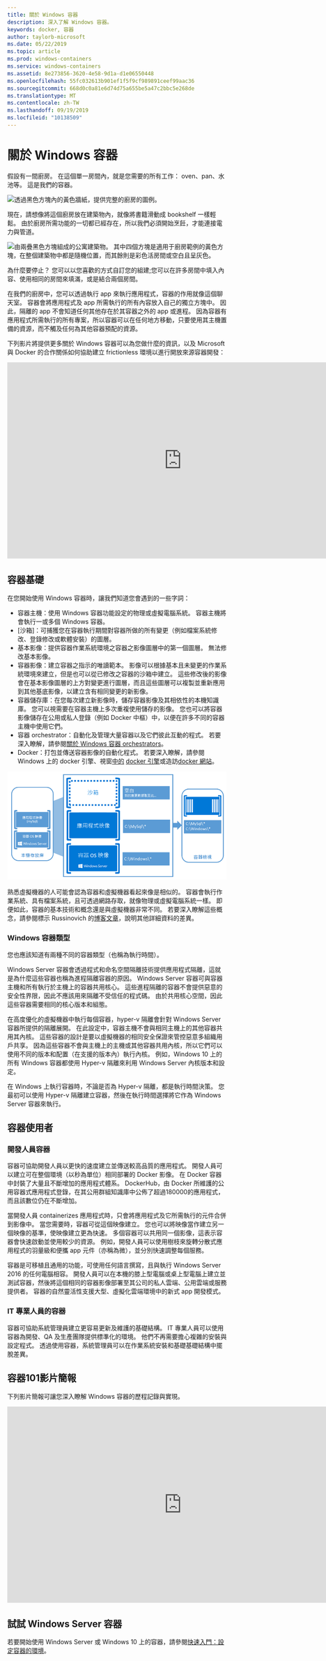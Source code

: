 ```yaml
---
title: 關於 Windows 容器
description: 深入了解 Windows 容器。
keywords: docker, 容器
author: taylorb-microsoft
ms.date: 05/22/2019
ms.topic: article
ms.prod: windows-containers
ms.service: windows-containers
ms.assetid: 8e273856-3620-4e58-9d1a-d1e06550448
ms.openlocfilehash: 55fc032613b901ef1f5f9cf989891ceef99aac36
ms.sourcegitcommit: 668d0c0a81e6d74d75a655be5a47c2bbc5e268de
ms.translationtype: MT
ms.contentlocale: zh-TW
ms.lasthandoff: 09/19/2019
ms.locfileid: "10138509"
---
```

# <a name="about-windows-containers"></a>關於 Windows 容器

假設有一間廚房。 在這個單一房間內，就是您需要的所有工作： oven、pan、水池等。 這是我們的容器。

![透過黑色方塊內的黃色牆紙，提供完整的廚房的圖例。](media/box1.png)

現在，請想像將這個廚房放在建築物內，就像將書籍滑動成 bookshelf 一樣輕鬆。 由於廚房所需功能的一切都已經存在，所以我們必須開始烹飪，才能連接電力與管道。

![由兩疊黑色方塊組成的公寓建築物。 其中四個方塊是適用于廚房範例的黃色方塊，在整個建築物中都是隨機位置，而其餘則是彩色活房間或空白且呈灰色。](media/apartment.png)

為什麼要停止？ 您可以以您喜歡的方式自訂您的組建;您可以在許多房間中填入內容、使用相同的房間來填滿，或是結合兩個房間。

在我們的廚房中，您可以透過執行 app 來執行應用程式，容器的作用就像這個聊天室。 容器會將應用程式及 app 所需執行的所有內容放入自己的獨立方塊中。 因此，隔離的 app 不會知道任何其他存在於其容器之外的 app 或進程。 因為容器有應用程式所需執行的所有專案，所以容器可以在任何地方移動，只要使用其主機置備的資源，而不觸及任何為其他容器預配的資源。

下列影片將提供更多關於 Windows 容器可以為您做什麼的資訊，以及 Microsoft 與 Docker 的合作關係如何協助建立 frictionless 環境以進行開放來源容器開發：

<iframe width="800" height="450" src="https://www.youtube.com/embed/Ryx3o0rD5lY" frameborder="0" allow="accelerometer; autoplay; encrypted-media; gyroscope; picture-in-picture" allowfullscreen></iframe>

## <a name="container-fundamentals"></a>容器基礎

在您開始使用 Windows 容器時，讓我們知道您會遇到的一些字詞：

- 容器主機：使用 Windows 容器功能設定的物理或虛擬電腦系統。 容器主機將會執行一或多個 Windows 容器。
- [沙箱]：可捕獲您在容器執行期間對容器所做的所有變更（例如檔案系統修改、登錄修改或軟體安裝）的圖層。
- 基本影像：提供容器作業系統環境之容器之影像圖層中的第一個圖層。 無法修改基本影像。
- 容器影像：建立容器之指示的唯讀範本。 影像可以根據基本且未變更的作業系統環境來建立，但是也可以從已修改之容器的沙箱中建立。 這些修改後的影像會在基本影像圖層的上方對變更進行圖層，而且這些圖層可以複製並重新應用到其他基底影像，以建立含有相同變更的新影像。
- 容器儲存庫：在您每次建立新影像時，儲存容器影像及其相依性的本機知識庫。 您可以視需要在容器主機上多次重複使用儲存的影像。 您也可以將容器影像儲存在公用或私人登錄（例如 Docker 中樞）中，以便在許多不同的容器主機中使用它們。
- 容器 orchestrator：自動化及管理大量容器以及它們彼此互動的程式。 若要深入瞭解，請參閱[關於 Windows 容器 orchestrators](overview-container-orchestrators.md)。
- Docker：打包並傳送容器影像的自動化程式。 若要深入瞭解，請參閱 Windows 上的 docker 引擎、視窗[中的](docker-overview.md) [docker 引擎](../manage-docker/configure-docker-daemon.md)或造訪[docker 網站](https://www.docker.com)。

![流程圖顯示如何建立容器。 應用程式和基底影像是用來建立沙箱與新的應用程式圖像，這些影像是位於基底影像的上方，以建立新的容器。](media/containerfund.png)

熟悉虛擬機器的人可能會認為容器和虛擬機器看起來像是相似的。 容器會執行作業系統、具有檔案系統，且可透過網路存取，就像物理或虛擬電腦系統一樣。 即便如此，容器的基本技術和概念還是與虛擬機器非常不同。 若要深入瞭解這些概念，請參閱標示 Russinovich 的[博客文章](https://azure.microsoft.com/blog/containers-docker-windows-and-trends/)，說明其他詳細資料的差異。

### <a name="windows-container-types"></a>Windows 容器類型

您也應該知道有兩種不同的容器類型（也稱為執行時間）。

Windows Server 容器會透過程式和命名空間隔離技術提供應用程式隔離，這就是為什麼這些容器也稱為進程隔離容器的原因。 Windows Server 容器可與容器主機和所有執行於主機上的容器共用核心。 這些進程隔離的容器不會提供惡意的安全性界限，因此不應該用來隔離不受信任的程式碼。 由於共用核心空間，因此這些容器需要相同的核心版本和組態。

在高度優化的虛擬機器中執行每個容器，hyper-v 隔離會針對 Windows Server 容器所提供的隔離展開。 在此設定中，容器主機不會與相同主機上的其他容器共用其內核。 這些容器的設計是要以虛擬機器的相同安全保證來管控惡意多組織用戶共享。 因為這些容器不會與主機上的主機或其他容器共用內核，所以它們可以使用不同的版本和配置（在支援的版本內）執行內核。 例如，Windows 10 上的所有 Windows 容器都使用 Hyper-v 隔離來利用 Windows Server 內核版本和設定。

在 Windows 上執行容器時，不論是否為 Hyper-v 隔離，都是執行時間決策。 您最初可以使用 Hyper-v 隔離建立容器，然後在執行時間選擇將它作為 Windows Server 容器來執行。

## <a name="container-users"></a>容器使用者

### <a name="containers-for-developers"></a>開發人員容器

容器可協助開發人員以更快的速度建立並傳送較高品質的應用程式。 開發人員可以建立可在整個環境（以秒為單位）相同部署的 Docker 影像。 在 Docker 容器中封裝了大量且不斷增加的應用程式體系。 DockerHub，由 Docker 所維護的公用容器式應用程式登錄，在其公用群組知識庫中公佈了超過180000的應用程式，而且該數位仍在不斷增加。

當開發人員 containerizes 應用程式時，只會將應用程式及它所需執行的元件合併到影像中。 當您需要時，容器可從這個映像建立。 您也可以將映像當作建立另一個映像的基準，使映像建立更為快速。 多個容器可以共用同一個影像，這表示容器會快速啟動並使用較少的資源。 例如，開發人員可以使用樹枝來旋轉分散式應用程式的羽量級和便攜 app 元件（亦稱為微），並分別快速調整每個服務。

容器是可移植且通用的功能，可使用任何語言撰寫，且與執行 Windows Server 2016 的任何電腦相容。 開發人員可以在本機的膝上型電腦或桌上型電腦上建立並測試容器，然後將這個相同的容器影像部署至其公司的私人雲端、公用雲端或服務提供者。 容器的自然靈活性支援大型、虛擬化雲端環境中的新式 app 開發模式。

### <a name="containers-for-it-professionals"></a>IT 專業人員的容器

容器可協助系統管理員建立更容易更新及維護的基礎結構。 IT 專業人員可以使用容器為開發、QA 及生產團隊提供標準化的環境。 他們不再需要擔心複雜的安裝與設定程式。 透過使用容器，系統管理員可以在作業系統安裝和基礎基礎結構中擺脫差異。

## <a name="containers-101-video-presentation"></a>容器101影片簡報

下列影片簡報可讓您深入瞭解 Windows 容器的歷程記錄與實現。

<iframe src="https://channel9.msdn.com/Blogs/containers/Containers-101-with-Microsoft-and-Docker/player" width="800" height="450" allowFullScreen="true" frameBorder="0" scrolling="no"></iframe>

## <a name="try-windows-server-containers"></a>試試 Windows Server 容器

若要開始使用 Windows Server 或 Windows 10 上的容器，請參閱[快速入門：設定容器的環境](../quick-start/set-up-environment.md)。

